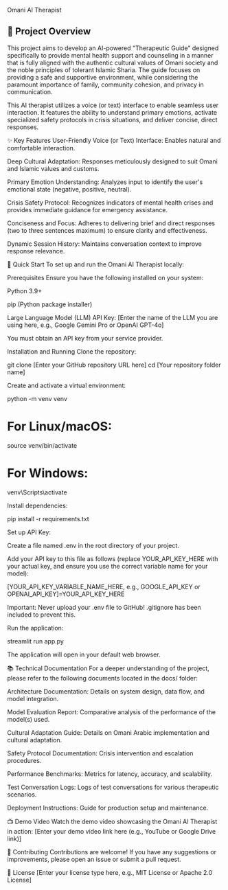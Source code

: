 Omani AI Therapist
## 🌟 Project Overview

This project aims to develop an AI-powered "Therapeutic Guide" designed specifically to provide mental health support and counseling in a manner that is fully aligned with the authentic cultural values of Omani society and the noble principles of tolerant Islamic Sharia. The guide focuses on providing a safe and supportive environment, while considering the paramount importance of family, community cohesion, and privacy in communication.

This AI therapist utilizes a voice (or text) interface to enable seamless user interaction. It features the ability to understand primary emotions, activate specialized safety protocols in crisis situations, and deliver concise, direct responses.

✨ Key Features
User-Friendly Voice (or Text) Interface: Enables natural and comfortable interaction.

Deep Cultural Adaptation: Responses meticulously designed to suit Omani and Islamic values and customs.

Primary Emotion Understanding: Analyzes input to identify the user's emotional state (negative, positive, neutral).

Crisis Safety Protocol: Recognizes indicators of mental health crises and provides immediate guidance for emergency assistance.

Conciseness and Focus: Adheres to delivering brief and direct responses (two to three sentences maximum) to ensure clarity and effectiveness.

Dynamic Session History: Maintains conversation context to improve response relevance.

🚀 Quick Start
To set up and run the Omani AI Therapist locally:

Prerequisites
Ensure you have the following installed on your system:

Python 3.9+

pip (Python package installer)

Large Language Model (LLM) API Key: [Enter the name of the LLM you are using here, e.g., Google Gemini Pro or OpenAI GPT-4o]

You must obtain an API key from your service provider.

Installation and Running
Clone the repository:

git clone [Enter your GitHub repository URL here]
cd [Your repository folder name]

Create and activate a virtual environment:

python -m venv venv
# For Linux/macOS:
source venv/bin/activate
# For Windows:
venv\Scripts\activate

Install dependencies:

pip install -r requirements.txt

Set up API Key:

Create a file named .env in the root directory of your project.

Add your API key to this file as follows (replace YOUR_API_KEY_HERE with your actual key, and ensure you use the correct variable name for your model):

[YOUR_API_KEY_VARIABLE_NAME_HERE, e.g., GOOGLE_API_KEY or OPENAI_API_KEY]=YOUR_API_KEY_HERE

Important: Never upload your .env file to GitHub! .gitignore has been included to prevent this.

Run the application:

streamlit run app.py

The application will open in your default web browser.

📚 Technical Documentation
For a deeper understanding of the project, please refer to the following documents located in the docs/ folder:

Architecture Documentation: Details on system design, data flow, and model integration.

Model Evaluation Report: Comparative analysis of the performance of the model(s) used.

Cultural Adaptation Guide: Details on Omani Arabic implementation and cultural adaptation.

Safety Protocol Documentation: Crisis intervention and escalation procedures.

Performance Benchmarks: Metrics for latency, accuracy, and scalability.

Test Conversation Logs: Logs of test conversations for various therapeutic scenarios.

Deployment Instructions: Guide for production setup and maintenance.

📺 Demo Video
Watch the demo video showcasing the Omani AI Therapist in action:
[Enter your demo video link here (e.g., YouTube or Google Drive link)]

🤝 Contributing
Contributions are welcome! If you have any suggestions or improvements, please open an issue or submit a pull request.

📄 License
[Enter your license type here, e.g., MIT License or Apache 2.0 License]